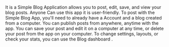 It is a Simple Blog Application allows you to post, edit, save, and view your blog posts. 
 Anyone Can use this app it is user-friendly.
 To post with the Simple Blog App, you'll need to already
 have a Account and a blog created from a computer.
 You can publish posts from anywhere, anytime with the app.
 You can save your post and edit it on a computer at any time,
 or delete your post from the app on your computer. To change settings,
  layouts, or check your stats, you can use the Blog dashboard .
